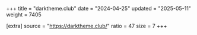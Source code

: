 +++
title = "darktheme.club"
date = "2024-04-25"
updated = "2025-05-11"
weight = 7405

[extra]
source = "https://darktheme.club/"
ratio = 47
size = 7
+++
